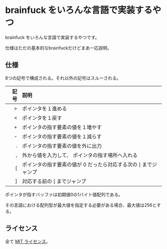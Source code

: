 # brainfuck をいろんな言語で実装するやつ

brainfuck をいろんな言語で実装するやつです。

仕様はただの基本的なbrainfuckだけどまあ一応説明。

## 仕様

8つの記号で構成される。それ以外の記号はスルーされる。

|記号|説明|
|---:|:---|
|>|ポインタを１進める|
|<|ポインタを１戻す|
|+|ポインタの指す要素の値を１増やす|
|-|ポインタの指す要素の値を１減らす|
|.|ポインタの指す要素の値を外に出力|
|,|外から値を入力して、 ポインタの指す場所へ入れる|
|[|ポインタの指す要素の値が 0 だったら対応する次の ] までジャンプ|
|]|対応する前の [ までジャンプ|

ポインタが指すバッファは初期値0の1バイト値配列である。

その言語における配列型が最大値を指定する必要がある場合、最大値は256とする。

## ライセンス

全て [MIT ライセンス](LICENSE)。
